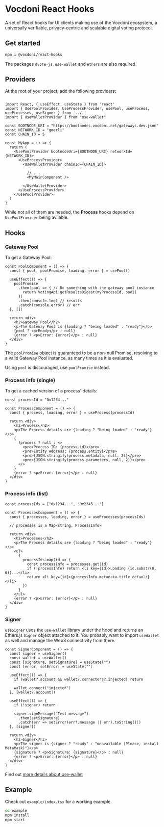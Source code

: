 # Vocdoni React Hooks

A set of React hooks for UI clients making use of the Vocdoni ecosystem, a universally verifiable, privacy-centric and scalable digital voting protocol.

## Get started

```bash
npm i @vocdoni/react-hooks
```

The packages `dvote-js`, `use-wallet` and `ethers` are also required.

## Providers

At the root of your project, add the following providers:

```tsx

import React, { useEffect, useState } from 'react'
import { UsePoolProvider, UseProcessProvider, usePool, useProcess, useProcesses, useSigner } from '../.'
import { UseWalletProvider } from "use-wallet"

const BOOTNODE_URI = "https://bootnodes.vocdoni.net/gateways.dev.json"
const NETWORK_ID = "goerli"
const CHAIN_ID = 5

const MyApp = () => {
  return (
    <UsePoolProvider bootnodeUri={BOOTNODE_URI} networkId={NETWORK_ID}>
      <UseProcessProvider>
        <UseWalletProvider chainId={CHAIN_ID}>
          
          // ...
          <MyMainComponent /> 

        </UseWalletProvider>
      </UseProcessProvider>
    </UsePoolProvider>
  )
}
```

While not all of them are needed, the **Process** hooks depend on `UsePoolProvider` being avilable.

## Hooks

### Gateway Pool

To get a Gateway Pool:

```tsx
const PoolComponent = () => {
  const { pool, poolPromise, loading, error } = usePool()

  useEffect(() => {
    poolPromise
      .then(pool => { // Do something with the gateway pool instance
        return VotingApi.getResultsDigest(myProcessId, pool)
      })
      .then(console.log) // results
      .catch(console.error) // err
  }, [])

  return <div>
    <h2>Gateway Pool</h2>
    <p>The Gateway Pool is {loading ? "being loaded" : "ready"}</p>
    {pool ? <p>Ready</p> : null}
    {error ? <p>Error: {error}</p> : null}
  </div>
}
```

The `poolPromise` object is guaranteed to be a non-null Promise, resolving to a valid Gateway Pool instance, as many times as it is evaluated. 

Using `pool` is discouraged, use `poolPromise` instead.

### Process info (single)

To get a cached version of a process' details:

```tsx
const processId = "0x1234..."

const ProcessComponent = () => {
  const { process, loading, error } = useProcess(processId)

  return <div>
    <h2>Process</h2>
    <p>The Process details are {loading ? "being loaded" : "ready"}</p>
    {
      !process ? null : <>
        <pre>Process ID: {process.id}</pre>
        <pre>Entity Address: {process.entity}</pre>
        <pre>{JSON.stringify(process.metadata, null, 2)}</pre>
        <pre>{JSON.stringify(process.parameters, null, 2)}</pre>
      </>
    }
    {error ? <p>Error: {error}</p> : null}
  </div>
}
```

### Process info (list)

```tsx
const processIds = ["0x1234...", "0x2345..."]

const ProcessesComponent = () => {
  const { processes, loading, error } = useProcesses(processIds)

  // processes is a Map<string, ProcessInfo>

  return <div>
    <h2>Processes</h2>
    <p>The Process details are {loading ? "being loaded" : "ready"}</p>
    <ul>
      {
        processIds.map(id => {
          const processInfo = processes.get(id)
          if (!processInfo) return <li key={id}>Loading {id.substr(0, 6)}...</li>
          return <li key={id}>{processInfo.metadata.title.default}</li>
        })
      }
    </ul>
    {error ? <p>Error: {error}</p> : null}
  </div>
}
```

### Signer

`useSigner` uses the `use-wallet` library under the hood and returns an Ethers.js `Signer` object attached to it. You probably want to import `useWallet` as well and manage the Web3 connectivity from there.

```tsx
const SignerComponent = () => {
  const signer = useSigner()
  const wallet = useWallet()
  const [signature, setSignature] = useState("")
  const [error, setError] = useState("")

  useEffect(() => {
    if (wallet?.account && wallet?.connectors?.injected) return

    wallet.connect("injected")
  }, [wallet?.account])

  useEffect(() => {
    if (!signer) return

    signer.signMessage("Test message")
      .then(setSignature)
      .catch(err => setError(err?.message || err?.toString()))
  }, [signer])

  return <div>
    <h2>Signer</h2>
    <p>The signer is {signer ? "ready" : "unavailable (Please, install MetaMask)"}</p>
    {signature ? <p>Signature: {signature}</p> : null}
    {error ? <p>Error: {error}</p> : null}
  </div>
}
```

Find out [more details about use-wallet](https://github.com/aragon/use-wallet#readme)

## Example

Check out `example/index.tsx` for a working example.

```bash
cd example
npm install
npm start
```
